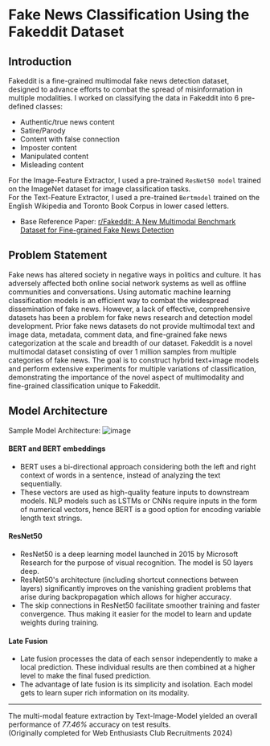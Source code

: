 # Fake News Classification Using the Fakeddit Dataset

## Introduction
Fakeddit is a fine-grained multimodal fake news detection dataset, designed to advance efforts to combat the spread of misinformation in multiple modalities.
I worked on classifying the data in Fakeddit into 6 pre-defined classes: 
- Authentic/true news content
- Satire/Parody
- Content with false connection
- Imposter content
- Manipulated content
- Misleading content
  
For the Image-Feature Extractor, I used a pre-trained ```ResNet50 model``` trained on the ImageNet dataset for image classification tasks.  
For the Text-Feature Extractor, I used a pre-trained ```Bertmodel``` trained on the English Wikipedia and Toronto Book Corpus in lower cased letters.

- Base Reference Paper: [r/Fakeddit: A New Multimodal Benchmark Dataset for Fine-grained Fake News Detection](https://aclanthology.org/2020.lrec-1.755/)
 
## Problem Statement
Fake news has altered society in negative ways in politics and culture. It has adversely affected both online social network systems as well as offline communities and conversations. Using automatic machine learning classification models is an efficient way to combat the widespread dissemination of fake news. However, a lack of effective, comprehensive datasets has been a problem for fake news research and detection model development. Prior fake news datasets do not provide multimodal text and image data, metadata, comment data, and fine-grained fake news categorization at the scale and breadth of our dataset. Fakeddit is a novel multimodal dataset consisting of over 1 million samples from multiple categories of fake news. The goal is to construct hybrid text+image models and perform extensive experiments for multiple variations of classification, demonstrating the importance of the novel aspect of multimodality and fine-grained classification unique to Fakeddit.
 
## Model Architecture

Sample Model Architecture:
![image](https://github.com/user-attachments/assets/d6c31c57-ed76-4e51-a917-637a21eade95)

#### BERT and BERT embeddings
- BERT uses a bi-directional approach considering both the left and right context of words in a sentence, instead of analyzing the text sequentially.
- These vectors are used as high-quality feature inputs to downstream models. NLP models such as LSTMs or CNNs require inputs in the form of numerical vectors, hence BERT is a good option for encoding variable length text strings.

#### ResNet50
- ResNet50 is a deep learning model launched in 2015 by Microsoft Research for the purpose of visual recognition. The model is 50 layers deep.
- ResNet50's architecture (including shortcut connections between layers) significantly improves on the vanishing gradient problems that arise during backpropagation which allows for higher accuracy.
- The skip connections in ResNet50 facilitate smoother training and faster convergence. Thus making it easier for the model to learn and update weights during training.

#### Late Fusion
-  Late fusion processes the data of each sensor independently to make a local prediction. These individual results are then combined at a higher level to make the final fused prediction.
- The advantage of late fusion is its simplicity and isolation. Each model gets to learn super rich information on its modality.

---

The multi-modal feature extraction by Text-Image-Model yielded an overall performance of *77.46%* accuracy on test results.  
(Originally completed for Web Enthusiasts Club Recruitments 2024)
